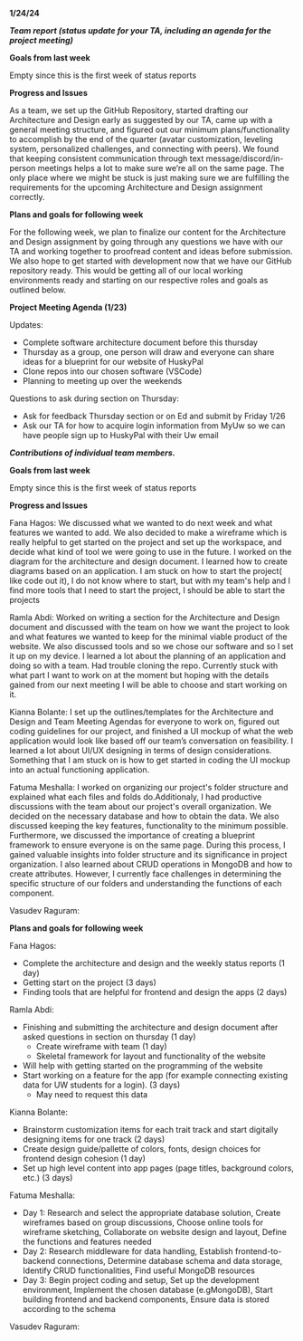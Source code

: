 **1/24/24**

**_Team report (status update for your TA, including an agenda for the project meeting)_**

**Goals from last week**

Empty since this is the first week of status reports

**Progress and Issues**

As a team, we set up the GitHub Repository, started drafting our Architecture and Design early as suggested by our TA, came up with a general meeting structure, and figured out our minimum plans/functionality to accomplish by the end of the quarter (avatar customization, leveling system, personalized challenges, and connecting with peers).
We found that keeping consistent communication through text message/discord/in-person meetings helps a lot to make sure we’re all on the same page.
The only place where we might be stuck is just making sure we are fulfilling the requirements for the upcoming Architecture and Design  assignment correctly.


**Plans and goals for following week**

For the following week, we plan to finalize our content for the Architecture and Design assignment by going through any questions we have with our TA and working together to proofread content and ideas before submission.
We also hope to get started with development now that we have our GitHub repository ready. This would be getting all of our local working environments ready and starting on our respective roles and goals as outlined below.

**Project Meeting Agenda (1/23)**

Updates:
- Complete software architecture document before this thursday
- Thursday as a group, one person will draw and everyone can share ideas for a blueprint for our website of HuskyPal
- Clone repos into our chosen software (VSCode)
- Planning to meeting up over the weekends


Questions to ask during section on Thursday:
- Ask for feedback Thursday section or on Ed and submit by Friday 1/26
- Ask our TA for how to acquire login information from MyUw so we can have people sign up to HuskyPal with their Uw email


**_Contributions of individual team members._**

**Goals from last week**

Empty since this is the first week of status reports


**Progress and Issues**

Fana Hagos: We discussed what we wanted to do next week and what features we wanted to add. We also decided to make a wireframe which is really helpful to get started on the project and set up the workspace, and decide what kind of tool we were going to use in the future. I worked on the diagram for the architecture and design document. I learned how to create diagrams based on an application. I am stuck on how to start the project( like code out it), I do not know where to start, but with my team's help and I find more tools that I need to start the project, I should be able to start the projects


Ramla Abdi: Worked on writing a section for the Architecture and Design document and discussed with the team on how we want the project to look and what features we wanted to keep for the minimal viable product of the website. We also discussed tools and so we chose our software and so I set it up on my device. I learned a lot about the planning of an application and doing so with a team. Had trouble cloning the repo. Currently stuck with what part I want to work on at the moment but hoping with the details gained from our next meeting I will be able to choose and start working on it.


Kianna Bolante: I set up the outlines/templates for the Architecture and Design and Team Meeting Agendas for everyone to work on, figured out coding guidelines for our project, and finished a UI mockup of what the web application would look like based off our team’s conversation on feasibility. I learned a lot about UI/UX designing in terms of design considerations. Something that I am stuck on is how to get started in coding the UI mockup into an actual functioning application.


Fatuma Meshalla: I worked on organizing our project's folder structure and explained what each files and folds do.Additionaly,  I had productive discussions with the team about our project's overall organization. We decided on the necessary database and how to obtain the data. We also discussed keeping the key features, functionality to the minimum possible. Furthermore, we discussed the importance of creating a blueprint framework to ensure everyone is on the same page. During this process, I gained valuable insights into folder structure and its significance in project organization. I also learned about CRUD operations in MongoDB and how to create attributes. However, I currently face challenges in determining the specific structure of our folders and understanding the functions of each component.

Vasudev Raguram: 

 
**Plans and goals for following week**

Fana Hagos: 
- Complete the architecture and design and the weekly status reports (1 day)
- Getting start on the project (3 days)
- Finding tools that are helpful for frontend and design the apps (2 days)

Ramla Abdi:
- Finishing and submitting the architecture and design document after asked questions in section on thursday (1 day)
  - Create wireframe with team (1 day)
  - Skeletal framework for layout and functionality of the website 
- Will help with getting started on the programming of the website
- Start working on a feature for the app  (for example connecting existing data for UW students for a login). (3 days)
  - May need to request this data

Kianna Bolante:
- Brainstorm customization items for each trait track and start digitally designing items for one track (2 days)
- Create design guide/pallette of colors, fonts, design choices for frontend design cohesion (1 day)
- Set up high level content into app pages (page titles, background colors, etc.) (3 days)

Fatuma Meshalla:
- Day 1: Research and select the appropriate database solution, Create wireframes based on group discussions, Choose online tools for wireframe sketching, Collaborate on website design and layout, Define the functions and features needed
- Day 2: Research middleware for data handling, Establish frontend-to-backend connections, Determine database schema and data storage, Identify CRUD functionalities, Find useful MongoDB resources
- Day 3: Begin project coding and setup, Set up the development environment, Implement the chosen database (e.gMongoDB), Start building frontend and backend components, Ensure data is stored according to the schema

Vasudev Raguram:
